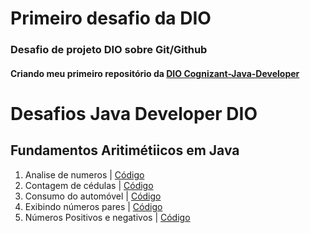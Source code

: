 # Primeiro desafio da DIO 
### Desafio de projeto DIO sobre Git/Github
#### Criando meu primeiro repositório da [DIO Cognizant-Java-Developer](https://digitalinnovation.one/)

# Desafios Java Developer DIO

Fundamentos Aritimétiicos em Java  
---------------------------------------------
1. Analise de numeros            |  [Código](https://github.com/pauloprogramerr/dio-desafio-github-primeiro-repositorio/blob/main/Desafio%20Git_GitHub%20DIO/java/varios%20desafios/Fundamentos%20Aritimeticos/AnaliseNumeros.java)
2. Contagem de cédulas           |  [Código]()
3. Consumo do automóvel          |  [Código]()
4. Exibindo números pares        |  [Código]()
5. Números Positivos e negativos |  [Código]()

